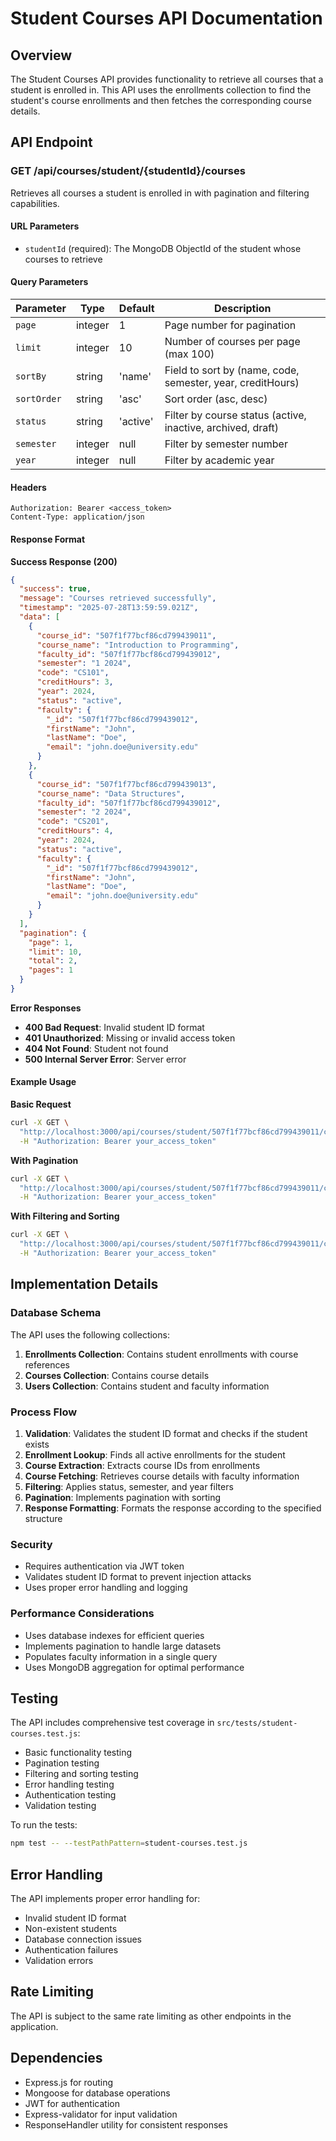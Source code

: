 # Student Courses API Documentation

## Overview

The Student Courses API provides functionality to retrieve all courses that a student is enrolled in. This API uses the enrollments collection to find the student's course enrollments and then fetches the corresponding course details.

## API Endpoint

### GET /api/courses/student/{studentId}/courses

Retrieves all courses a student is enrolled in with pagination and filtering capabilities.

#### URL Parameters

- `studentId` (required): The MongoDB ObjectId of the student whose courses to retrieve

#### Query Parameters

| Parameter | Type | Default | Description |
|-----------|------|---------|-------------|
| `page` | integer | 1 | Page number for pagination |
| `limit` | integer | 10 | Number of courses per page (max 100) |
| `sortBy` | string | 'name' | Field to sort by (name, code, semester, year, creditHours) |
| `sortOrder` | string | 'asc' | Sort order (asc, desc) |
| `status` | string | 'active' | Filter by course status (active, inactive, archived, draft) |
| `semester` | integer | null | Filter by semester number |
| `year` | integer | null | Filter by academic year |

#### Headers

```
Authorization: Bearer <access_token>
Content-Type: application/json
```

#### Response Format

**Success Response (200)**

```json
{
  "success": true,
  "message": "Courses retrieved successfully",
  "timestamp": "2025-07-28T13:59:59.021Z",
  "data": [
    {
      "course_id": "507f1f77bcf86cd799439011",
      "course_name": "Introduction to Programming",
      "faculty_id": "507f1f77bcf86cd799439012",
      "semester": "1 2024",
      "code": "CS101",
      "creditHours": 3,
      "year": 2024,
      "status": "active",
      "faculty": {
        "_id": "507f1f77bcf86cd799439012",
        "firstName": "John",
        "lastName": "Doe",
        "email": "john.doe@university.edu"
      }
    },
    {
      "course_id": "507f1f77bcf86cd799439013",
      "course_name": "Data Structures",
      "faculty_id": "507f1f77bcf86cd799439012",
      "semester": "2 2024",
      "code": "CS201",
      "creditHours": 4,
      "year": 2024,
      "status": "active",
      "faculty": {
        "_id": "507f1f77bcf86cd799439012",
        "firstName": "John",
        "lastName": "Doe",
        "email": "john.doe@university.edu"
      }
    }
  ],
  "pagination": {
    "page": 1,
    "limit": 10,
    "total": 2,
    "pages": 1
  }
}
```

**Error Responses**

- **400 Bad Request**: Invalid student ID format
- **401 Unauthorized**: Missing or invalid access token
- **404 Not Found**: Student not found
- **500 Internal Server Error**: Server error

#### Example Usage

**Basic Request**
```bash
curl -X GET \
  "http://localhost:3000/api/courses/student/507f1f77bcf86cd799439011/courses" \
  -H "Authorization: Bearer your_access_token"
```

**With Pagination**
```bash
curl -X GET \
  "http://localhost:3000/api/courses/student/507f1f77bcf86cd799439011/courses?page=2&limit=5" \
  -H "Authorization: Bearer your_access_token"
```

**With Filtering and Sorting**
```bash
curl -X GET \
  "http://localhost:3000/api/courses/student/507f1f77bcf86cd799439011/courses?status=active&sortBy=code&sortOrder=desc" \
  -H "Authorization: Bearer your_access_token"
```

## Implementation Details

### Database Schema

The API uses the following collections:

1. **Enrollments Collection**: Contains student enrollments with course references
2. **Courses Collection**: Contains course details
3. **Users Collection**: Contains student and faculty information

### Process Flow

1. **Validation**: Validates the student ID format and checks if the student exists
2. **Enrollment Lookup**: Finds all active enrollments for the student
3. **Course Extraction**: Extracts course IDs from enrollments
4. **Course Fetching**: Retrieves course details with faculty information
5. **Filtering**: Applies status, semester, and year filters
6. **Pagination**: Implements pagination with sorting
7. **Response Formatting**: Formats the response according to the specified structure

### Security

- Requires authentication via JWT token
- Validates student ID format to prevent injection attacks
- Uses proper error handling and logging

### Performance Considerations

- Uses database indexes for efficient queries
- Implements pagination to handle large datasets
- Populates faculty information in a single query
- Uses MongoDB aggregation for optimal performance

## Testing

The API includes comprehensive test coverage in `src/tests/student-courses.test.js`:

- Basic functionality testing
- Pagination testing
- Filtering and sorting testing
- Error handling testing
- Authentication testing
- Validation testing

To run the tests:

```bash
npm test -- --testPathPattern=student-courses.test.js
```

## Error Handling

The API implements proper error handling for:

- Invalid student ID format
- Non-existent students
- Database connection issues
- Authentication failures
- Validation errors

## Rate Limiting

The API is subject to the same rate limiting as other endpoints in the application.

## Dependencies

- Express.js for routing
- Mongoose for database operations
- JWT for authentication
- Express-validator for input validation
- ResponseHandler utility for consistent responses 